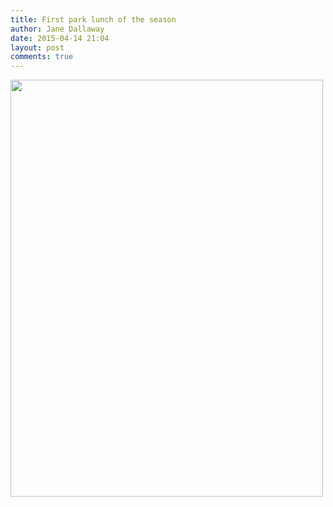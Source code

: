 ```yaml
---
title: First park lunch of the season
author: Jane Dallaway
date: 2015-04-14 21:04
layout: post
comments: true
---
```


<div><a href="http://static.skitters.dallaway.com/tp_IMG_0376.JPG"><img src="http://static.skitters.dallaway.com/tp_thumb_IMG_0376.JPG" width="500" height="667"/></a></div>



  




      

